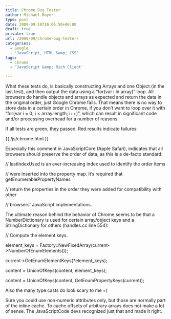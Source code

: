 ```yaml
---
title: Chrome Bug Tester
author: Michael Mayer
type: post
date: 2009-09-10T16:06:50+00:00
draft: true
private: true
url: /2009/09/chrome-bug-tester/
categories:
  - Google
  - 'JavaScript, HTML &amp; CSS'
tags:
  - Chrome
  - 'JavaScript &amp; Rich Client'

---
```

What these tests do, is basically constructing Arrays and one Object (in the last test), and then output the data using a &#8220;for(var i in array)&#8221; loop. All browsers do handle objects and arrays as expected and return the data in the original order, just Google Chrome fails. That means there is no way to store data in a certain order in Chrome, if you don&#8217;t want to loop over it with &#8220;for(var i = 0; i < array.length; i++)&#8221;, which can result in significant code and/or processing overhead for a number of reasons.

If all tests are green, they passed. Red results indicate failures:

{{ /js/chrome.html }}

Especially this comment in JavaScriptCore (Apple Safari), indicates that all browsers should preserve the order of data, as this is a de-facto standard:

// lastIndexUsed is an ever-increasing index used to identify the order items
  
// were inserted into the property map. It&#8217;s required that getEnumerablePropertyNames
  
// return the properties in the order they were added for compatibility with other
  
// browsers&#8217; JavaScript implementations.

The ultimate reason behind the behavior of Chrome seems to be that a NumberDictionary is used for certain array/object keys and a StringDictionary for others (handles.cc line 554):
  
// Compute the element keys.
  
element_keys = Factory::NewFixedArray(current->NumberOfEnumElements());
  
current->GetEnumElementKeys(*element_keys);
  
content = UnionOfKeys(content, element_keys);
  
content = UnionOfKeys(content, GetEnumPropertyKeys(current));

Also the many type casts do look scary to me =)

Sure you could use non-numeric attributes only, but those are normally part of the inline cache. To cache offsets of arbitrary arrays does not make a lot of sense. The JavaScriptCode devs recognized just that and made it right.